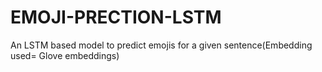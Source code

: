 # EMOJI-PRECTION-LSTM
An LSTM based model to predict emojis for a given sentence(Embedding used= Glove embeddings)
